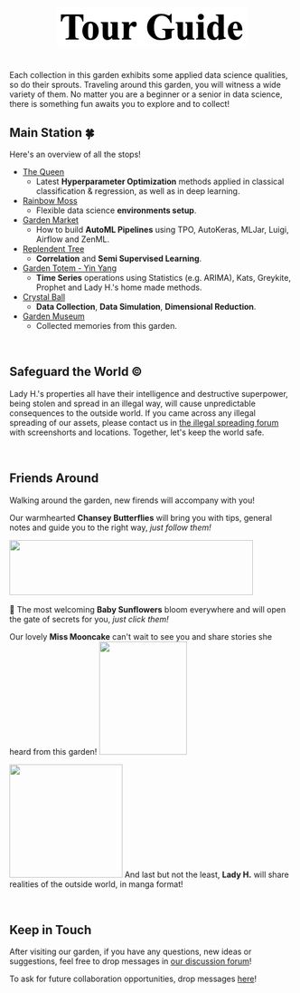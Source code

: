 <p align="center">
<img src="https://github.com/lady-h-world/My_Garden/blob/main/images/cover/tour_guide_title.png" width="336" height="69" />
</p>

#

Each collection in this garden exhibits some applied data science qualities, so do their sprouts. Traveling around this garden, you will witness a wide variety of them. No matter you are a beginner or a senior in data science, there is something fun awaits you to explore and to collect!

## Main Station 🍀

Here's an overview of all the stops!

* [The Queen][1]
  * Latest <b>Hyperparameter Optimization</b> methods applied in classical classification & regression, as well as in deep learning.
* [Rainbow Moss][8]
  * Flexible data science <b>environments setup</b>.
* [Garden Market][4]
  * How to build <b>AutoML Pipelines</b> using TPO, AutoKeras, MLJar, Luigi, Airflow and ZenML.
* [Replendent Tree][9]
  * <b>Correlation</b> and <b>Semi Supervised Learning</b>.
* [Garden Totem - Yin Yang][5]
  * <b>Time Series</b> operations using Statistics (e.g. ARIMA), Kats, Greykite, Prophet and Lady H.'s home made methods.
* [Crystal Ball][10]
  * <b>Data Collection</b>, <b>Data Simulation</b>, <b>Dimensional Reduction</b>.
* [Garden Museum][6]
  * Collected memories from this garden.

<p>&nbsp;</p>

## Safeguard the World ©
Lady H.'s properties all have their intelligence and destructive superpower, being stolen and spread in an illegal way, will cause unpredictable consequences to the outside world. If you came across any illegal spreading of our assets, please contact us in [the illegal spreading forum][3] with screenshorts and locations. Together, let's keep the world safe.

<p>&nbsp;</p>

## Friends Around
Walking around the garden, new firends will accompany with you!

Our warmhearted <b>Chansey Butterflies</b> will bring you with tips, general notes and guide you to the right way, <i>just follow them!</i>

<p align="left">
<img src="https://github.com/lady-h-world/My_Garden/blob/main/images/notes/follow_us_note.png" width="431" height="97" />
</p>

🌻 The most welcoming <b>Baby Sunflowers</b> bloom everywhere and will open the gate of secrets for you, <i>just click them!</i>


Our lovely <b>Miss Mooncake</b> can't wait to see you and share stories she heard from this garden!
<img aligh="right" src="https://github.com/lady-h-world/My_Garden/blob/main/images/miss_mooncake.png" width="155" height="200" />

<img aligh="left" src="https://github.com/lady-h-world/My_Garden/blob/main/images/lady_heart_manga/crayon%20heart.png" width="200" height="200" />
And last but not the least, <b>Lady H.</b> will share realities of the outside world, in manga format!


<p>&nbsp;</p>

## Keep in Touch
After visiting our garden, if you have any questions, new ideas or suggestions, feel free to drop messages in [our discussion forum][2]!

To ask for future collaboration opportunities, drop messages [here][7]!

[1]:https://github.com/lady-h-world/My_Garden/blob/main/reading_pages/the_queen.md
[2]:https://github.com/lady-h-world/My_Garden/discussions
[3]:https://github.com/lady-h-world/My_Garden/discussions/categories/illegal-spreading-found
[4]:https://github.com/lady-h-world/My_Garden/blob/main/reading_pages/Garden_Market/garden_market.md
[5]:https://github.com/lady-h-world/My_Garden/blob/main/reading_pages/YinYang/garden_totem.md
[6]:https://github.com/lady-h-world/My_Garden/blob/main/reading_pages/Graden_Museum/garden_museum.md
[7]:https://github.com/lady-h-world/My_Garden/discussions/categories/let-s-collaborate
[8]:https://github.com/lady-h-world/My_Garden/blob/main/reading_pages/Rainbow_Moss/rainbow_moss.md
[9]:https://github.com/lady-h-world/My_Garden/blob/main/reading_pages/Resplendent_Tree/about_resplendent_tree.md
[10]:https://github.com/lady-h-world/My_Garden/blob/main/reading_pages/Crystal_Ball/about_crystal_ball.md
